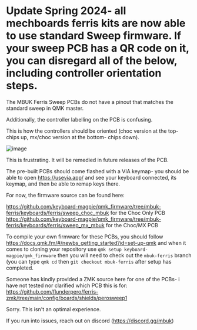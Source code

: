 # Update Spring 2024- all mechboards ferris kits are now able to use standard Sweep firmware. If your sweep PCB has a QR code on it, you can disregard all of the below, including controller orientation steps.

The MBUK Ferris Sweep PCBs do not have a pinout that matches the standard sweep in QMK master.

Additionally, the controller labelling on the PCB is confusing.

This is how the controllers should be oriented (choc version at the top- chips up, mx/choc version at the bottom- chips down).

![image](https://github.com/mechboardsguides/mbuk-ferris-readme/assets/19674258/86000e5b-b801-4511-9232-9e7fd0ad9052)


This is frustrating. It will be remedied in future releases of the PCB.

The pre-built PCBs should come flashed with a VIA keymap- you should be able to open https://usevia.app/ and see your keyboard connected, its keymap, and then be able to remap keys there.

For now, the firmware source can be found here: 

https://github.com/keyboard-magpie/qmk_firmware/tree/mbuk-ferris/keyboards/ferris/sweep_choc_mbuk for the Choc Only PCB
https://github.com/keyboard-magpie/qmk_firmware/tree/mbuk-ferris/keyboards/ferris/sweep_mx_mbuk for the Choc/MX PCB

To compile your own firmware for these PCBs, you should follow https://docs.qmk.fm/#/newbs_getting_started?id=set-up-qmk and when it comes to cloning your repository use `qmk setup keyboard-magpie/qmk_firmware` then you will need to check out the `mbuk-ferris` branch (you can type `qmk cd` then `git checkout mbuk-ferris` after setup has completed.

Someone has kindly provided a ZMK source here for one of the PCBs- i have not tested nor clarified which PCB this is for: https://github.com/flunderpero/ferris-zmk/tree/main/config/boards/shields/perosweep1

Sorry. This isn't an optimal experience.

If you run into issues, reach out on discord (https://discord.gg/mbuk)
